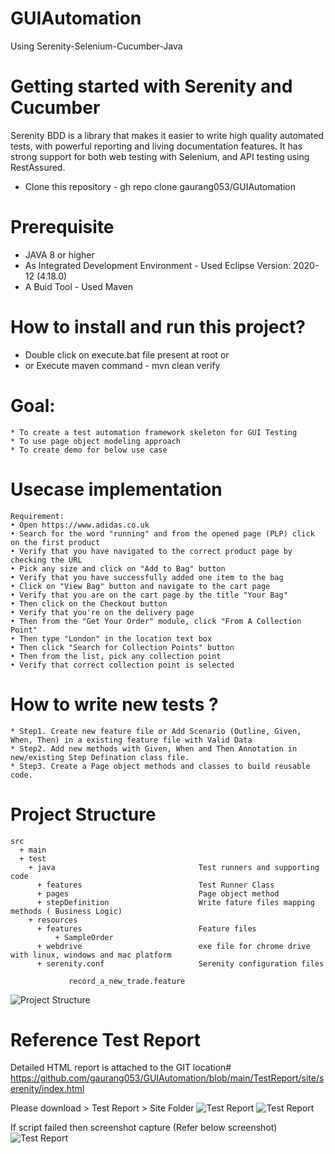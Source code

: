 # GUIAutomation
Using Serenity-Selenium-Cucumber-Java
 
# Getting started with Serenity and Cucumber
Serenity BDD is a library that makes it easier to write high quality automated tests, with powerful reporting and living documentation features. It has strong support for both web testing with Selenium, and API testing using RestAssured.
* Clone this repository - gh repo clone gaurang053/GUIAutomation

# Prerequisite
* JAVA 8 or higher
* As Integrated Development Environment - Used Eclipse Version: 2020-12 (4.18.0)
* A Buid Tool - Used Maven

# How to install and run this project?
* Double click on execute.bat file present at root  or 
* or Execute maven command - mvn clean verify

# Goal: 
```
* To create a test automation framework skeleton for GUI Testing
* To use page object modeling approach
* To create demo for below use case
```

# Usecase implementation
```
Requirement:
• Open https://www.adidas.co.uk
• Search for the word "running" and from the opened page (PLP) click on the first product
• Verify that you have navigated to the correct product page by checking the URL
• Pick any size and click on "Add to Bag" button
• Verify that you have successfully added one item to the bag
• Click on "View Bag" button and navigate to the cart page
• Verify that you are on the cart page by the title "Your Bag"
• Then click on the Checkout button
• Verify that you're on the delivery page
• Then from the "Get Your Order" module, click "From A Collection Point"
• Then type "London" in the location text box
• Then click "Search for Collection Points" button
• Then from the list, pick any collection point
• Verify that correct collection point is selected
```

# How to write new tests ? 
```
* Step1. Create new feature file or Add Scenario (Outline, Given, When, Then) in a existing feature file with Valid Data 
* Step2. Add new methods with Given, When and Then Annotation in new/existing Step Defination class file. 
* Step3. Create a Page object methods and classes to build reusable code.
```

# Project Structure
```
src
  + main
  + test
    + java                                Test runners and supporting code
      + features                          Test Runner Class 
      + pages                             Page object method 
      + stepDefinition                    Write fature files mapping methods ( Business Logic)
    + resources
      + features                          Feature files
          + SampleOrder
      + webdrive                          exe file for chrome drive with linux, windows and mac platform
      + serenity.conf                     Serenity configuration files
		  
             record_a_new_trade.feature 
```
![Project Structure](ProjectStructure.png)

# Reference Test Report
Detailed HTML report is attached to the GIT location# https://github.com/gaurang053/GUIAutomation/blob/main/TestReport/site/serenity/index.html

Please download > Test Report > Site Folder
![Test Report](TestReport.png)
![Test Report](TestReport2.png)

If script failed then screenshot capture (Refer below screenshot)
![Test Report](TestReportNegative.png)


